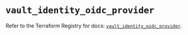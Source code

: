 # `vault_identity_oidc_provider`

Refer to the Terraform Registry for docs: [`vault_identity_oidc_provider`](https://registry.terraform.io/providers/hashicorp/vault/4.7.0/docs/resources/identity_oidc_provider).
